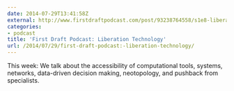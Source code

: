 ```yaml
---
date: 2014-07-29T13:41:58Z
external: http://www.firstdraftpodcast.com/post/93238764558/s1e8-liberation-technology-topics-the
categories:
- podcast
title: 'First Draft Podcast: Liberation Technology'
url: /2014/07/29/first-draft-podcast:-liberation-technology/
---
```


This week: We talk about the accessibility of computational tools, systems, networks, data-driven decision making, neotopology, and pushback from specialists. 
